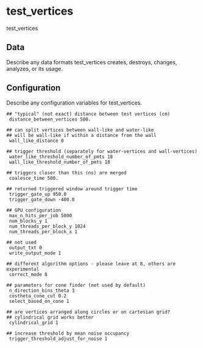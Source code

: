 # test_vertices

test_vertices

## Data

Describe any data formats test_vertices creates, destroys, changes, analyzes, or its usage.




## Configuration

Describe any configuration variables for test_vertices.

```
## "typical" (not exact) distance between test vertices (cm)
 distance_between_vertices 500.

## can split vertices between wall-like and water-like
## will be wall-like if within a distance from the wall
 wall_like_distance 0

## trigger threshold (separately for water-vertices and wall-vertices)
 water_like_threshold_number_of_pmts 18
 wall_like_threshold_number_of_pmts 18

## triggers closer than this (ns) are merged
 coalesce_time 500.

## returned triggered window around trigger time
 trigger_gate_up 950.0
 trigger_gate_down -400.0

## GPU configuration
 max_n_hits_per_job 5000
 num_blocks_y 1
 num_threads_per_block_y 1024
 num_threads_per_block_x 1

## not used
 output_txt 0
 write_output_mode 1

## different algorithm options - please leave at 8, others are experimental
 correct_mode 8

## parameters for cone finder (not used by default)
 n_direction_bins_theta 3
 costheta_cone_cut 0.2
 select_based_on_cone 1

## are vertices arranged along circles or on cartesian grid?
## cylindrical grid works better
 cylindrical_grid 1

## increase threshold by mean noise occupancy
 trigger_threshold_adjust_for_noise 1

```
